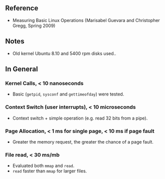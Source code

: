 <!--
Categories:
  - linux
Tags:
  - linux
  - performance
-->

## Reference ##

- Measuring Basic Linux Operations (Marisabel Guevara and Christopher Gregg, Spring 2009)

## Notes ##

- Old kernel Ubuntu 8.10 and 5400 rpm disks used..

## In General ##

### Kernel Calls, < 10 nanoseconds ###

- Basic (`getpid`, `sysconf` and `gettimeofday`) were tested.

### Context Switch (user interrupts), < 10 microseconds ###

- Context switch + simple operation (e.g. read 32 bits from a pipe).

### Page Allocation, < 1 ms for single page,  < 10 ms if page fault ###

- Greater the memory request, the greater the chance of a page fault.

### File read, < 30 ms/mb ###

- Evaluated both `mmap` and `read`.
- `read` faster than `mmap` for larger files.